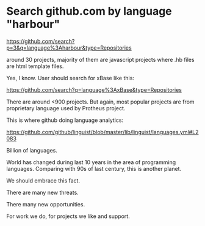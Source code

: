 Search github.com by language "harbour"
========================================

https://github.com/search?p=3&q=language%3Aharbour&type=Repositories

around 30 projects, majority of them are javascript projects where .hb files are html template files.

Yes, I know. User should search for xBase like this:

https://github.com/search?q=language%3AxBase&type=Repositories

There are around <900 projects. But again, most popular projects are from proprietary language used by Protheus project.

This is where github doing language analytics:

https://github.com/github/linguist/blob/master/lib/linguist/languages.yml#L2083

Billion of languages.

World has changed during last 10 years in the area of programming languages.
Comparing with 90s of last century, this is another planet.

We should embrace this fact.

There are many new threats.

There many new opportunities.

For work we do, for projects we like and support.

